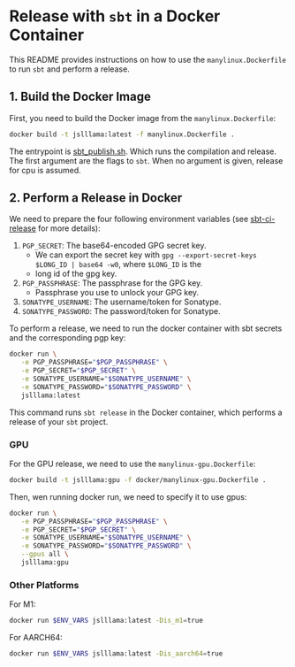 # Release with `sbt` in a Docker Container

This README provides instructions on how to use the `manylinux.Dockerfile`
to run `sbt` and perform a release.

## 1. **Build the Docker Image**

First, you need to build the Docker image from the `manylinux.Dockerfile`:

```bash
docker build -t jslllama:latest -f manylinux.Dockerfile .
```

The entrypoint is [sbt_publish.sh](./sbt_publish.sh). Which runs the compilation
and release. The first argument are the flags to `sbt`. When no argument is
given, release for cpu is assumed.

## 2. **Perform a Release in Docker**

We need to prepare the four following environment variables
(see [sbt-ci-release](https://github.com/sbt/sbt-ci-release?tab=readme-ov-file#secrets) for more details):

1. `PGP_SECRET`: The base64-encoded GPG secret key.
   - We can export the secret key with `gpg --export-secret-keys $LONG_ID | base64 -w0`, where `$LONG_ID` is the
   - long id of the gpg key.
2. `PGP_PASSPHRASE`: The passphrase for the GPG key.
   - Passphrase you use to unlock your GPG key.
3. `SONATYPE_USERNAME`: The username/token for Sonatype.
4. `SONATYPE_PASSWORD`: The password/token for Sonatype.

To perform a release, we need to run the docker container with sbt secrets
and the corresponding pgp key:

```bash
docker run \
   -e PGP_PASSPHRASE="$PGP_PASSPHRASE" \
   -e PGP_SECRET="$PGP_SECRET" \
   -e SONATYPE_USERNAME="$SONATYPE_USERNAME" \
   -e SONATYPE_PASSWORD="$SONATYPE_PASSWORD" \
   jslllama:latest
```

This command runs `sbt release` in the Docker container, which performs a release of
your `sbt` project.

### GPU

For the GPU release, we need to use the `manylinux-gpu.Dockerfile`:

```bash
docker build -t jslllama:gpu -f docker/manylinux-gpu.Dockerfile .
```

Then, wen running docker run, we need to specify it to use gpus:

```bash
docker run \
   -e PGP_PASSPHRASE="$PGP_PASSPHRASE" \
   -e PGP_SECRET="$PGP_SECRET" \
   -e SONATYPE_USERNAME="$SONATYPE_USERNAME" \
   -e SONATYPE_PASSWORD="$SONATYPE_PASSWORD" \
   --gpus all \
   jslllama:gpu
```

### Other Platforms

For M1:

```bash
docker run $ENV_VARS jslllama:latest -Dis_m1=true
```

For AARCH64:

```bash
docker run $ENV_VARS jslllama:latest -Dis_aarch64=true
```
